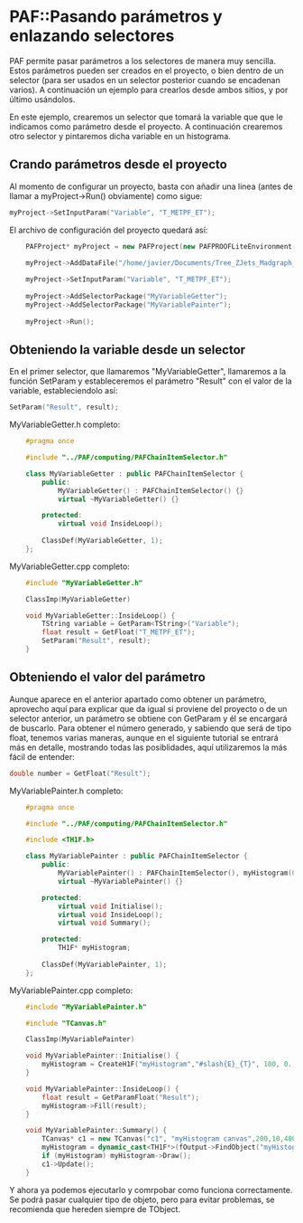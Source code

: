 # PAF::Pasando parámetros y enlazando selectores
PAF permite pasar parámetros a los selectores de manera muy sencilla. Estos parámetros pueden ser creados en el proyecto, o bien dentro de un selector (para ser usados en un selector posterior cuando se encadenan varios). A continuación un ejemplo para crearlos desde ambos sitios, y por último usándolos. 

En este ejemplo, crearemos un selector que tomará la variable que que le indicamos como parámetro desde el proyecto. A continuación crearemos otro selector y pintaremos dicha variable en un histograma.

## Crando parámetros desde el proyecto
Al momento de configurar un proyecto, basta con añadir una linea (antes de llamar a myProject->Run() obviamente) como sigue:
```cpp
myProject->SetInputParam("Variable", "T_METPF_ET");
```

El archivo de configuración del proyecto quedará así:
```cpp
	PAFProject* myProject = new PAFProject(new PAFPROOFLiteEnvironment(4));
	
	myProject->AddDataFile("/home/javier/Documents/Tree_ZJets_Madgraph_0.root");

	myProject->SetInputParam("Variable", "T_METPF_ET");
	
	myProject->AddSelectorPackage("MyVariableGetter");
	myProject->AddSelectorPackage("MyVariablePainter");
	
	myProject->Run();
```

## Obteniendo la variable desde un selector
En el primer selector, que llamaremos "MyVariableGetter", llamaremos a la función SetParam y estableceremos el parámetro "Result" con el valor de la variable, estableciendolo así:
```cpp
SetParam("Result", result);
```

MyVariableGetter.h completo:
```cpp
	#pragma once

	#include "../PAF/computing/PAFChainItemSelector.h"

	class MyVariableGetter : public PAFChainItemSelector {
		public:
			MyVariableGetter() : PAFChainItemSelector() {}
			virtual ~MyVariableGetter() {}

		protected:
			virtual void InsideLoop();
		
		ClassDef(MyVariableGetter, 1);
	};
```

MyVariableGetter.cpp completo:
```cpp
	#include "MyVariableGetter.h"

	ClassImp(MyVariableGetter)

	void MyVariableGetter::InsideLoop() {
		TString variable = GetParam<TString>("Variable");
		float result = GetFloat("T_METPF_ET");
		SetParam("Result", result);
	}
```

## Obteniendo el valor del parámetro
Aunque aparece en el anterior apartado como obtener un parámetro, aprovecho aquí para explicar que da igual si proviene del proyecto o de un selector anterior, un parámetro se obtiene con GetParam y él se encargará de buscarlo. Para obtener el número generado, y sabiendo que será de tipo float, tenemos varias maneras, aunque en el siguiente tutorial se entrará más en detalle, mostrando todas las posiblidades, aquí utilizaremos la más fácil de entender:
```cpp
double number = GetFloat("Result");
```
MyVariablePainter.h completo:
```cpp
	#pragma once

	#include "../PAF/computing/PAFChainItemSelector.h"

	#include <TH1F.h>

	class MyVariablePainter : public PAFChainItemSelector {
		public:
			MyVariablePainter() : PAFChainItemSelector(), myHistogram(0) {}
			virtual ~MyVariablePainter() {}

		protected:
			virtual void Initialise();
			virtual void InsideLoop();
			virtual void Summary();

		protected:
			TH1F* myHistogram;
		
		ClassDef(MyVariablePainter, 1);
	};
```

MyVariablePainter.cpp completo:
```cpp
	#include "MyVariablePainter.h"

	#include "TCanvas.h"

	ClassImp(MyVariablePainter)

	void MyVariablePainter::Initialise() {
		myHistogram = CreateH1F("myHistogram","#slash{E}_{T}", 100, 0., 200.);
	}

	void MyVariablePainter::InsideLoop() {
		float result = GetParamFloat("Result");
		myHistogram->Fill(result);
	}

	void MyVariablePainter::Summary() {
		TCanvas* c1 = new TCanvas("c1", "myHistogram canvas",200,10,400,400);
		myHistogram = dynamic_cast<TH1F*>(fOutput->FindObject("myHistogram"));
		if (myHistogram) myHistogram->Draw();
		c1->Update();
	}
```


Y ahora ya podemos ejecutarlo y comrpobar como funciona correctamente. Se podrá pasar cualquier tipo de objeto, pero para evitar problemas, se recomienda que hereden siempre de TObject.